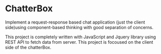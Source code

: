 # ChatterBox

Implement a request-response based chat application (just the client side)using component-based thinking with good separation of concerns.

This project is completely written with JavaScript and Jquery library using REST API to fetch data from server. This project is focoused on the client side of the chatterBox.
